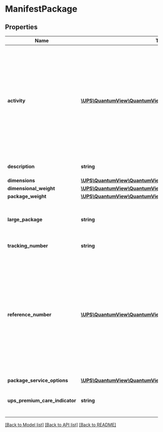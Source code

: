 # ManifestPackage

## Properties
Name | Type | Description | Notes
------------ | ------------- | ------------- | -------------
**activity** | [**\UPS\QuantumView\QuantumView\PackageActivity[]**](PackageActivity.md) | Information about package delivery activity.  **NOTE:** For versions &gt;&#x3D; v3, this element will always be returned as an array. For requests using version &#x3D; v1 and v2, this element will be returned as an array if there is more than one object and a single object if there is only 1. | [optional] 
**description** | **string** | Description of package merchandise. | [optional] 
**dimensions** | [**\UPS\QuantumView\QuantumView\PackageDimensions**](PackageDimensions.md) |  | [optional] 
**dimensional_weight** | [**\UPS\QuantumView\QuantumView\PackageDimensionalWeight**](PackageDimensionalWeight.md) |  | [optional] 
**package_weight** | [**\UPS\QuantumView\QuantumView\PackagePackageWeight**](PackagePackageWeight.md) |  | [optional] 
**large_package** | **string** | Values for LargePackage are: - 1 - Oversize 1 - 2 - Oversize 2 - 4 - Large package | [optional] 
**tracking_number** | **string** | Package&#x27;s tracking number. | [optional] 
**reference_number** | [**\UPS\QuantumView\QuantumView\PackageReferenceNumber[]**](PackageReferenceNumber.md) | Container tag for information about the package-level reference number.  **NOTE:** For versions &gt;&#x3D; v3, this element will always be returned as an array. For requests using version &#x3D; v1 and v2, this element will be returned as an array if there is more than one object and a single object if there is only 1. | [optional] 
**package_service_options** | [**\UPS\QuantumView\QuantumView\PackagePackageServiceOptions**](PackagePackageServiceOptions.md) |  | [optional] 
**ups_premium_care_indicator** | **string** | Presence of the tag indicates UPSPremiumCare applies to this package | [optional] 

[[Back to Model list]](../../README.md#documentation-for-models) [[Back to API list]](../../README.md#documentation-for-api-endpoints) [[Back to README]](../../README.md)

